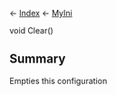 ← [Index](Api-Index) ← [MyIni](VRage.Game.ModAPI.Ingame.Utilities.MyIni)

void Clear()

## Summary

Empties this configuration

